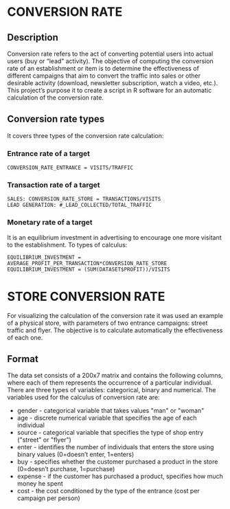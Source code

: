 CONVERSION RATE
===============

Description
-----------

Conversion rate refers to the act of converting potential users into actual users (buy or “lead” activity).
The objective of computing the conversion rate of an establishment or item is to determine the effectiveness of different campaigns that aim to convert the traffic into sales or other desirable activity (download, newsletter subscription, watch a video, etc.).
This project’s purpose it to create a script in R software for an automatic calculation of the conversion rate.

Conversion rate types
---------------------
It covers three types of the conversion rate calculation:

### Entrance rate of a target ###

	CONVERSION_RATE_ENTRANCE = VISITS/TRAFFIC
	
### Transaction rate of a target ### 

	SALES: CONVERSION_RATE_STORE = TRANSACTIONS/VISITS
	LEAD GENERATION: #_LEAD_COLLECTED/TOTAL_TRAFFIC
	
### Monetary rate of a target ###
It is an equilibrium investment in advertising to encourage one more visitant to the establishment. To types of calculus:

	EQUILIBRIUM_INVESTMENT = AVERAGE_PROFIT_PER_TRANSACTION*CONVERSION_RATE_STORE
	EQUILIBRIUM_INVESTMENT = (SUM(DATASET$PROFIT))/VISITS
	
STORE CONVERSION RATE
=====================
For visualizing the calculation of the conversion rate it was used an example of a physical store, with parameters of two entrance campaigns: street traffic and flyer. The objective is to calculate automatically the effectiveness of each one.

Format
------
The data set consists of a 200x7 matrix and contains the following columns, where each of them represents the occurrence of a particular individual. There are three types of variables: categorical, binary and numerical. 
The variables used for the calculus of conversion rate are:

* gender - categorical variable that takes values "man" or "woman"
* age - discrete numerical variable that specifies the age of each individual
* source - categorical variable that specifies the type of shop entry ("street" or "flyer")
* enter - identifies the number of individuals that enters the store using binary values (0=doesn’t enter, 1=enters)
* buy - specifies whether the customer purchased a product in the store (0=doesn’t purchase, 1=purchase)
* expense - if the customer has purchased a product, specifies how much money he spent
* cost - the cost conditioned by the type of the entrance (cost per campaign per person)
